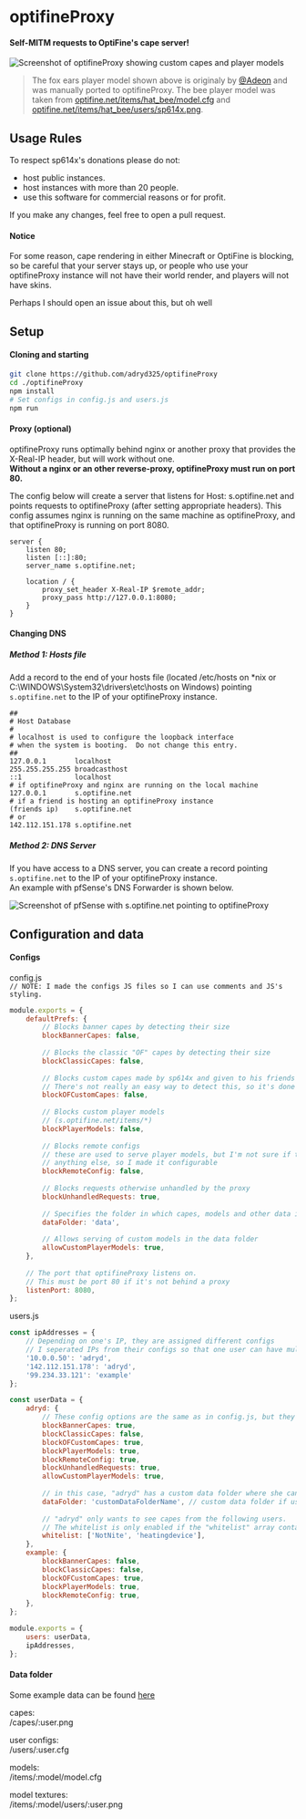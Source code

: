# optifineProxy
#### Self-MITM requests to OptiFine's cape server!
![Screenshot of optifineProxy showing custom capes and player models](https://adryd.co/Esb9G)
> The fox ears player model shown above is originaly by [@Adeon](https://twitter.com/Adeon) and was manually ported to optifineProxy. The bee player model was taken from [optifine.net/items/hat_bee/model.cfg](http://optifine.net/items/hat_bee/model.cfg) and [optifine.net/items/hat_bee/users/sp614x.png](http://optifine.net/items/hat_bee/users/sp614x.png).

## Usage Rules

To respect sp614x's donations please do not:
 - host public instances.
 - host instances with more than 20 people.
 - use this software for commercial reasons or for profit.  

If you make any changes, feel free to open a pull request.  

#### Notice

For some reason, cape rendering in either Minecraft or OptiFine is blocking, so be careful that your server stays up, or people who use your optifineProxy instance will not have their world render, and players will not have skins.

Perhaps I should open an issue about this, but oh well

## Setup

#### Cloning and starting

```sh
git clone https://github.com/adryd325/optifineProxy
cd ./optifineProxy
npm install
# Set configs in config.js and users.js
npm run
```

#### Proxy (optional)

optifineProxy runs optimally behind nginx or another proxy that provides the X-Real-IP header, but will work without one.  
**Without a nginx or an other reverse-proxy, optifineProxy must run on port 80.**  

The config below will create a server that listens for Host: s.optifine.net and points requests to optifineProxy (after setting appropriate headers). This config assumes nginx is running on the same machine as optifineProxy, and that optifineProxy is running on port 8080.  

```
server {
    listen 80;
    listen [::]:80;
    server_name s.optifine.net;
    
    location / {
        proxy_set_header X-Real-IP $remote_addr;
        proxy_pass http://127.0.0.1:8080;
    }
}
```

#### Changing DNS

##### Method 1: Hosts file

Add a record to the end of your hosts file (located /etc/hosts on \*nix or C:\WINDOWS\System32\drivers\etc\hosts on Windows) pointing `s.optifine.net` to the IP of your optifineProxy instance.  

```
##
# Host Database
#
# localhost is used to configure the loopback interface
# when the system is booting.  Do not change this entry.
##
127.0.0.1       localhost
255.255.255.255	broadcasthost
::1             localhost
# if optifineProxy and nginx are running on the local machine
127.0.0.1       s.optifine.net
# if a friend is hosting an optifineProxy instance
(friends ip)    s.optifine.net
# or
142.112.151.178 s.optifine.net
```

##### Method 2: DNS Server

If you have access to a DNS server, you can create a record pointing `s.optifine.net` to the IP of your optifineProxy instance.  
An example with pfSense's DNS Forwarder is shown below.  

![Screenshot of pfSense with s.optifine.net pointing to optifineProxy](https://adryd.co/tzvVm)

## Configuration and data

#### Configs

config.js  
`// NOTE: I made the configs JS files so I can use comments and JS's styling. `
```js 
module.exports = {
    defaultPrefs: {
        // Blocks banner capes by detecting their size 
        blockBannerCapes: false, 
        
        // Blocks the classic "OF" capes by detecting their size
        blockClassicCapes: false, 
        
        // Blocks custom capes made by sp614x and given to his friends
        // There's not really an easy way to detect this, so it's done with a hardcoded list
        blockOFCustomCapes: false,
        
        // Blocks custom player models
        // (s.optifine.net/items/*)
        blockPlayerModels: false, 
        
        // Blocks remote configs
        // these are used to serve player models, but I'm not sure if they're used for 
        // anything else, so I made it configurable
        blockRemoteConfig: false,
        
        // Blocks requests otherwise unhandled by the proxy
        blockUnhandledRequests: true,
        
        // Specifies the folder in which capes, models and other data is stored
        dataFolder: 'data', 
        
        // Allows serving of custom models in the data folder
        allowCustomPlayerModels: true,
    },
    
    // The port that optifineProxy listens on. 
    // This must be port 80 if it's not behind a proxy
    listenPort: 8080,
};
```

users.js
```js
const ipAddresses = {
    // Depending on one's IP, they are assigned different configs
    // I seperated IPs from their configs so that one user can have multiple IPs
    '10.0.0.50': 'adryd',
    '142.112.151.178': 'adryd',
    '99.234.33.121': 'example'
};

const userData = {
    adryd: {
        // These config options are the same as in config.js, but they overwrite the defaults for their user
        blockBannerCapes: true,
        blockClassicCapes: false,
        blockOFCustomCapes: true,
        blockPlayerModels: true,
        blockRemoteConfig: true,
        blockUnhandledRequests: true,
        allowCustomPlayerModels: true,
        
        // in this case, "adryd" has a custom data folder where she can put data that doesnt affect others
        dataFolder: 'customDataFolderName', // custom data folder if user wants seperate capes not visible to others
        
        // "adryd" only wants to see capes from the following users.
        // The whitelist is only enabled if the "whitelist" array contains users
        whitelist: ['NotNite', 'heatingdevice'],
    },
    example: {
        blockBannerCapes: false,
        blockClassicCapes: false,
        blockOFCustomCapes: true,
        blockPlayerModels: true,
        blockRemoteConfig: true,
    },
};

module.exports = {
    users: userData,
    ipAddresses,
};
```

#### Data folder

Some example data can be found [here](https://github.com/adryd325/optifineProxyData)

capes:  
/capes/:user.png

user configs:  
/users/:user.cfg

models:  
/items/:model/model.cfg

model textures:  
/items/:model/users/:user.png
